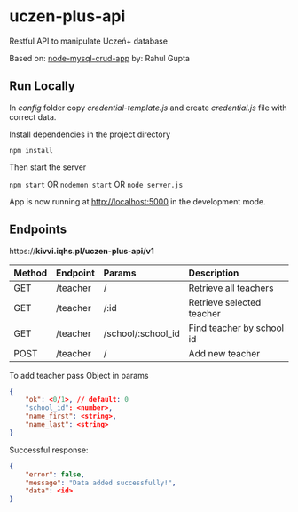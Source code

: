 # uczen-plus-api
Restful API to manipulate Uczeń+ database

Based on: [node-mysql-crud-app](https://github.com/rahulguptafullstack/node-mysql-crud-app)
by: Rahul Gupta

## Run Locally

In *config* folder copy *credential-template.js* and create *credential.js* file with correct data.


Install dependencies in the project directory

`npm install`

Then start the server

`npm start` OR `nodemon start` OR `node server.js`

App is now running at [http://localhost:5000](http://localhost:5000) in the development mode.


## Endpoints

https://**kivvi.iqhs.pl/uczen-plus-api/v1**

| Method | Endpoint | Params | Description |
| :----- | :------- | :----- | :---------- |
| GET | /teacher | / | Retrieve all teachers  |
| GET | /teacher | /:id | Retrieve selected teacher |
| GET | /teacher | /school/:school_id | Find teacher by school id |
| POST | /teacher | / | Add new teacher |

To add teacher pass Object in params
```json
{
    "ok": <0/1>, // default: 0
    "school_id": <number>,
    "name_first": <string>,
    "name_last": <string>
}
```

Successful response:
```json
{
    "error": false,
    "message": "Data added successfully!",
    "data": <id>
}
```
